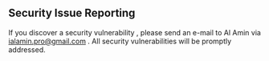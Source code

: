 ## Security Issue Reporting

If you discover a security vulnerability , please send an e-mail to Al Amin via ialamin.pro@gmail.com . All security vulnerabilities will be promptly addressed.


